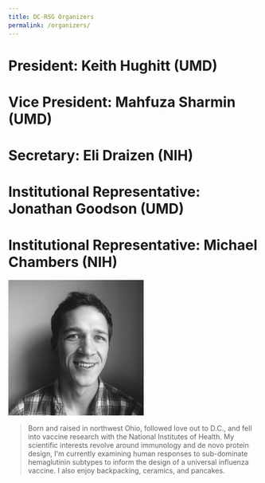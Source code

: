 ```yaml
---
title: DC-RSG Organizers
permalink: /organizers/
---
```


# President: Keith Hughitt (UMD)

# Vice President: Mahfuza Sharmin (UMD)

# Secretary: Eli Draizen (NIH)

# Institutional Representative: Jonathan Goodson (UMD)

# Institutional Representative: Michael Chambers (NIH)

![Michael Chambers](images/organizers/chambers.jpg)

> Born and raised in northwest Ohio, followed love out to D.C., and fell into
> vaccine research with the National Institutes of Health. My scientific
> interests revolve around immunology and de novo protein design, I'm currently
> examining human responses to sub-dominate hemaglutinin subtypes to inform the
> design of a universal influenza vaccine. I also enjoy backpacking, ceramics,
> and pancakes.

